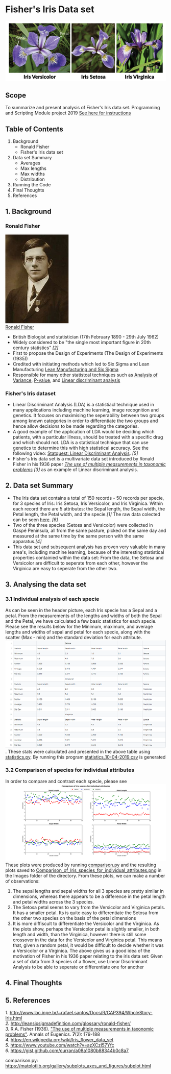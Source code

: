 # Fisher's Iris Data set
![The Iris Family](/Images/iris-machinelearning.png)
## Scope
To summarize and present analysis of Fisher's Iris data set. Programming and Scripting Module project 2019
[See here for instructions](https://github.com/ianmcloughlin/project-pands/raw/master/project.pdf)
## Table of Contents
1. Background
    - Ronald Fisher
    - Fisher's Iris data set
2. Data set Summary
    - Averages
    - Max lengths
    - Max widths
    - Distribution
3. Running the Code
4. Final Thoughts
5. References

## 1. Background
### Ronald Fisher 
![Ronald Fisher](/Images/Ronald.Fisher.jpg)  
[Ronald Fisher](http://leansixsigmadefinition.com/glossary/ronald-fisher/)  
* British Biologist and statistician (17th February 1890 - 29th July 1962)
* Widely considered to be "the single most important figure in 20th century statistics" *[2]*
* First to propose the Design of Experiments (The Design of Experiments (1935))
* Credited with initiating methods which led to Six Sigma and Lean Manufacturing [Lean Manufacturing and Six Sigma](http://leansixsigmadefinition.com/glossary/six-sigma/)
* Responsible for many other statistcal techniques such as [Analysis of Variance](http://leansixsigmadefinition.com/glossary/anova/), [P-value](https://en.wikipedia.org/wiki/P-value), and [Linear discriminant analysis](https://en.wikipedia.org/wiki/Linear_discriminant_analysis)

### Fisher's Iris dataset
* Linear Discriminant Analysis (LDA) is a statistiacl technique used in many applications including machine learning, image recognition and genetics. It focuses on maximising the seperability between two groups among known categories in order to differentiate the two groups and hence allow decisions to be made regarding the categories. 
* A good example of the application of LDA would be deciding which patients, with a particular illness, should be treated with a specific drug and which should not. LDA is a statistical technique that can use genetics to determine this with high statistical accuracy. See the following video: [Statquest: Linear Discriminant Analysis](https://www.youtube.com/watch?v=azXCzI57Yfc). *[5]*
* Fisher's Iris data set is a multivariate data set introduced by Ronald Fisher in his 1936 paper *[The use of multiple measurements in taxonomic problems](https://onlinelibrary.wiley.com/doi/epdf/10.1111/j.1469-1809.1936.tb02137.x)* *[3]* as an example of Linear discriminant analysis.

## 2. Data set Summary
* The Iris data set contains a total of 150 records - 50 records per specie, for 3 species of Iris: Iris Setosa, Iris Versicolor, and Iris Virginica. Within each record there are 5 attributes: the Sepal length, the Sepal width, the Petal length, the Petal width, and the specie.*[1]* The raw data colected can be seen [here](/Data/iris.csv). *[6]*
* Two of the three species (Setosa and Versicolor) were collected in Gaspé Peninsula, all from the same pasture, picked on the same day and measured at the same time by the same person with the same apparatus.*[4]*
* This data set and subsequent analysis has proven very valuable in many area's, including machine learning, because of the interesting statistical properties containied within the data set: From the data, the Setosa and Versicolor are difficult to seperate from each other, however the Virginica are easy to seperate from the other two.

## 3. Analysing the data set
### 3.1 Individual analysis of each specie
As can be seen in the header picture, each Iris specie has a Sepal and a petal. From the measurements of the lengths and widths of both the Sepal and the Petal, we have calculated a few basic statistics for each specie. Please see the results below for the Minimum, maximum, and average lengths and widths of sepal and petal for each specie, along with the scatter (Max - min) and the standard deviation for each attribute.
![statistics.png](/Images/statistics.png). 
These stats were calculated and presented in the above table using [statistics.py](statistics.py). By running this program [statistics_10-04-2019.csv](statistics_10-04-2019.csv) is generated

### 3.2 Comparison of species for individual attributes
In order to compare and contrast each specie, please see ![Comparison_of_Iris_species_for_individual_attributes.png](/Images/Comparison_of_Iris_species_for_individual_attributes.png) These plots were produced by running [comparison.py](comparison.py) and the resulting plots saved to [Comparison_of_Iris_species_for_individual_attributes.png](/Images/Comparison_of_Iris_species_for_individual_attributes.png) in the Images folder of the directory. 
From these plots, we can make a number of observations:
1. The sepal lengths and sepal widths for all 3 species are pretty similar in dimensions, whereas there appears to be a difference in the petal length and petal widths across the 3 species.
2. The Setosa petal seems to vary from the Versicolor and Virginica petals. It has a smaller petal. Its is quite easy to differentiate the Setosa from the other two species on the basis of the petal dimensions
3. It is more diffiscult to differentiate the Versicolor and the Virginica. As the plots show, perhaps the Versicolor petal is slightly smaller, in both length and width, than the Virginica, however there is still some crossover in the data for the Versicolor and Virginica petal. This means that, given a random petal, it would be difficult to decide whether it was a Versicolor or a Virginica.
The above gives us a good idea of the motivation of Fisher in his 1936 paper relating to the iris data set: Given a set of data from 3 species of a flower, use Linear Discriminant Analysis to be able to seperate or differentiate one for another 


## 4. Final Thoughts

## 5. References
*1.* http://www.lac.inpe.br/~rafael.santos/Docs/R/CAP394/WholeStory-Iris.html  
*2.* http://leansixsigmadefinition.com/glossary/ronald-fisher/  
*3.* R.A. Fisher (1936). ["The use of multiple measurements in taxonomic problems"](https://onlinelibrary.wiley.com/doi/epdf/10.1111/j.1469-1809.1936.tb02137.x). Annals of Eugenics. **7**(2): 179-188  
*4.* https://en.wikipedia.org/wiki/Iris_flower_data_set  
*5.* https://www.youtube.com/watch?v=azXCzI57Yfc  
*6.* https://gist.github.com/curran/a08a1080b88344b0c8a7

comparison.py: https://matplotlib.org/gallery/subplots_axes_and_figures/subplot.html







